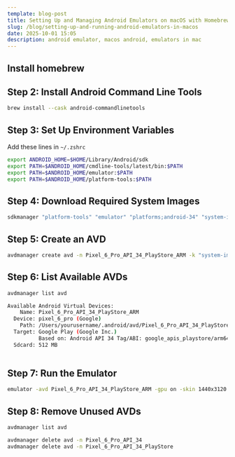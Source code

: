 ```yaml
---
template: blog-post
title: Setting Up and Managing Android Emulators on macOS with Homebrew
slug: /blog/setting-up-and-running-android-emulators-in-macos
date: 2025-10-01 15:05
description: android emulator, macos android, emulators in mac
---
```



## Install homebrew

## **Step 2: Install Android Command Line Tools**

```bash
brew install --cask android-commandlinetools
```

## **Step 3: Set Up Environment Variables**

Add these lines in `~/.zshrc` 

```bash
export ANDROID_HOME=$HOME/Library/Android/sdk
export PATH=$ANDROID_HOME/cmdline-tools/latest/bin:$PATH
export PATH=$ANDROID_HOME/emulator:$PATH
export PATH=$ANDROID_HOME/platform-tools:$PATH

```

## **Step 4: Download Required System Images**

```bash
sdkmanager "platform-tools" "emulator" "platforms;android-34" "system-images;android-34;google_apis_playstore;arm64-v8a"
```

## **Step 5: Create an AVD**

```bash
avdmanager create avd -n Pixel_6_Pro_API_34_PlayStore_ARM -k "system-images;android-34;google_apis_playstore;arm64-v8a" --device "pixel_6_pro"
```

## **Step 6: List Available AVDs**

```bash
avdmanager list avd

Available Android Virtual Devices:
    Name: Pixel_6_Pro_API_34_PlayStore_ARM
  Device: pixel_6_pro (Google)
    Path: /Users/yourusername/.android/avd/Pixel_6_Pro_API_34_PlayStore_ARM.avd
  Target: Google Play (Google Inc.)
          Based on: Android API 34 Tag/ABI: google_apis_playstore/arm64-v8a
  Sdcard: 512 MB
  
```

## **Step 7: Run the Emulator**

```bash
emulator -avd Pixel_6_Pro_API_34_PlayStore_ARM -gpu on -skin 1440x3120
```

## **Step 8: Remove Unused AVDs**

```bash
avdmanager list avd

avdmanager delete avd -n Pixel_6_Pro_API_34
avdmanager delete avd -n Pixel_6_Pro_API_34_PlayStore
```